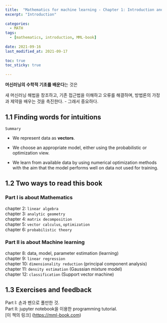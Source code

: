 ```yaml
---
title:  "Mathematics for machine learning - Chapter 1: Introduction and motivation"  
excerpt: "Introduction"  
  
categories: 
  - MATH  
tags: 
  - [mathematics, introduction, MML-book]  
  
date: 2021-09-16  
last_modified_at: 2021-09-17  
  
toc: true  
toc_sticky: true  
  
---  
```


**머신러닝의 수학적 기초를 배운다**는 것은

새 머신러닝 해법을 창조하고, 기존 접근법을 이해하고 오류를 해결하며, 방법론의 가정과 제약을 배우는 것을 촉진한다. - 그래서 중요하다.

## 1.1 Finding words for intuitions

`Summary`  

- We represent data as **vectors**.

- We choose an appropriate model, either using the probabilistic or optimization view.

- We learn from available data by using numerical optimization methods with the aim that the model performs well on data not used for training.

## 1.2 Two ways to read this book

### Part I is about Mathematics

chapter 2: `linear algebra`  
chapter 3: `analytic geometry`  
chapter 4: `matrix decomposition`  
chapter 5: `vector calculus`, `optimization`  
chapter 6: `probabilistic theory`  

### Part II is about Machine learning

chapter 8: data, model, parameter estimation (learning)  
chapter 9: `linear regression`  
chapter 10: `dimensionality reduction` (principal component analysis)  
chapter 11: `density estimation` (Gaussian mixture model)  
chapter 12: `classification` (Support vector machine)  

## 1.3 Exercises and feedback

Part I: 손과 펜으로 풀만한 것.  
Part II: jupyter notebook을 이용한 programming tutorial.  
[이 책의 링크] (https://mml-book.com)
